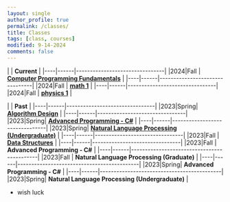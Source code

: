 ```yaml
---
layout: single
author_profile: true
permalink: /classes/
title: Classes
tags: [class, courses]
modified: 9-14-2024
comments: false
---
```



|           | **Current**                    |
|----|------|--------------------------------|
|2024|Fall  | **<a href="">Computer Programming Fundamentals</a>**         |
|----|------|--------------------------------|
|2024|Fall  | **<a href="/ds98/">math 1</a>** |
|----|------|--------------------------------|
|2024|Fall  | **<a href="">physics 1</a>** |


|           | **Past**                       |
|----|------|--------------------------------|
|2023|Spring| **<a href="/ad97/">Algorithm Design</a>**         |
|----|------|--------------------------------|
|2023|Spring| **<a href="/ap97/">Advanced Programming - C#</a>** |
|----|------|--------------------------------|
|2023|Spring| **<a href="/nlp97/">Natural Language Processing (Undergraduate)</a>** |
|----|------|--------------------------------|
|2023|Fall  | **<a href="/ds97/">Data Structures</a>**            |
|----|------|--------------------------------|
|2023|Fall  | **Advanced Programming - C#** |
|----|------|--------------------------------------------|
|2023|Fall  | **Natural Language Processing (Graduate)** |
|----|------|--------------------------------------------|
|2023|Spring| **Advanced Programming - C#**             |
|----|------|--------------------------------------------|
|2023|Spring| **Natural Language Processing (Undergraduate)** |

* wish luck